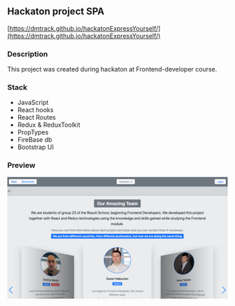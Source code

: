 
## Hackaton project SPA
[https://dmtrack.github.io/hackatonExpressYourself/](https://dmtrack.github.io/hackatonExpressYourself/)

### Description
This project was created during hackaton at Frontend-developer course.

### Stack
+ JavaScript
+ React hooks 
+ React Routes
+ Redux & ReduxToolkit
+ PropTypes
+ FireBase db
+ Bootstrap UI


### Preview

![Preview](public/hackatonProject.png)

